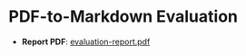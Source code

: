 # PDF-to-Markdown Evaluation

- **Report PDF**: [evaluation-report.pdf](./pdfs/evaluation-report.pdf)
